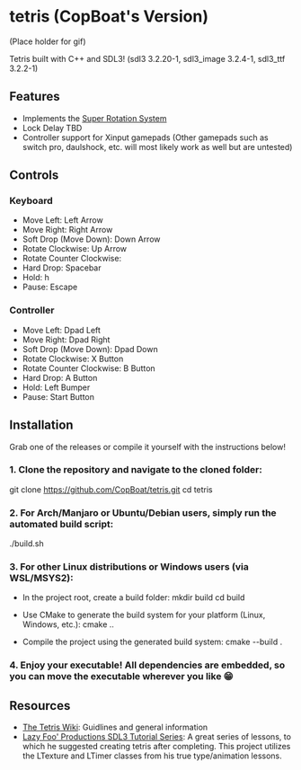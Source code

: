 # tetris (CopBoat's Version)
(Place holder for gif)

Tetris built with C++ and SDL3! (sdl3 3.2.20-1, sdl3_image 3.2.4-1, sdl3_ttf 3.2.2-1)

## Features
- Implements the [Super Rotation System](https://tetris.wiki/Super_Rotation_System)
- Lock Delay TBD
- Controller support for Xinput gamepads
  (Other gamepads such as switch pro, daulshock, etc. will most likely work as well but are untested)

## Controls
### Keyboard
- Move Left: Left Arrow
- Move Right: Right Arrow
- Soft Drop (Move Down): Down Arrow
- Rotate Clockwise: Up Arrow
- Rotate Counter Clockwise: 
- Hard Drop: Spacebar
- Hold: h
- Pause: Escape
### Controller
- Move Left: Dpad Left
- Move Right: Dpad Right
- Soft Drop (Move Down): Dpad Down
- Rotate Clockwise: X Button
- Rotate Counter Clockwise: B Button
- Hard Drop: A Button
- Hold: Left Bumper
- Pause: Start Button

## Installation
Grab one of the releases or compile it yourself with the instructions below!
### 1. Clone the repository and navigate to the cloned folder:
git clone https://github.com/CopBoat/tetris.git
cd tetris

### 2. **For Arch/Manjaro or Ubuntu/Debian users**, simply run the automated build script:
./build.sh

### 3. **For other Linux distributions or Windows users** (via WSL/MSYS2):
- In the project root, create a build folder:
  mkdir build
  cd build

- Use CMake to generate the build system for your platform (Linux, Windows, etc.):
  cmake ..

- Compile the project using the generated build system:
  cmake --build .

### 4. Enjoy your executable! All dependencies are embedded, so you can move the executable wherever you like 😁

## Resources
- [The Tetris Wiki](https://tetris.wiki/Tetris.wiki): Guidlines and general information
- [Lazy Foo' Productions SDL3 Tutorial Series](https://lazyfoo.net/tutorials/SDL3/index.php): A great series of lessons, to which he suggested creating tetris after completing. This project utilizes the LTexture and LTimer classes from his true type/animation lessons.